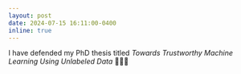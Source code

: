 ```yaml
---
layout: post
date: 2024-07-15 16:11:00-0400
inline: true
---
```


I have defended my PhD thesis titled *Towards Trustworthy Machine Learning Using Unlabeled Data* 🎉🎉🎉 
